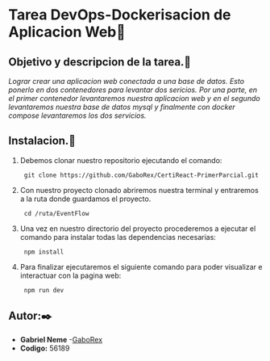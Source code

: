 # Tarea DevOps-Dockerisacion de Aplicacion Web🐋
## Objetivo y descripcion de la tarea.📌
_Lograr crear una aplicacion web conectada a una base de datos. Esto ponerlo en dos contenedores para levantar dos sericios. Por una parte, en el primer contenedor levantaremos nuestra aplicacion web y en el segundo levantaremos nuestra base de datos mysql y finalmente con docker compose levantaremos los dos servicios._

## Instalacion.🔧

1. Debemos clonar nuestro repositorio ejecutando el comando:

        git clone https://github.com/GaboRex/CertiReact-PrimerParcial.git

2. Con nuestro proyecto clonado abriremos nuestra terminal y entraremos a la ruta donde guardamos el proyecto.        

        cd /ruta/EventFlow

3. Una vez en nuestro directorio del proyecto procederemos a ejecutar el comando para instalar todas las dependencias necesarias:

        npm install
4. Para finalizar ejecutaremos el siguiente comando para poder visualizar e interactuar con la pagina web:
        
        npm run dev

## Autor:✒️

* **Gabriel Neme** -[GaboRex](https://github.com/GaboRex)
* **Codigo:** 56189
